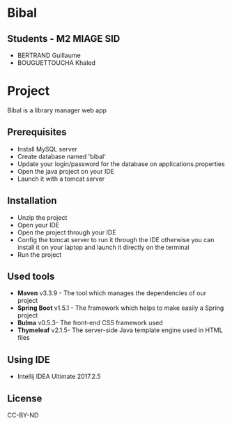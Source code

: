 # Bibal
## Students - M2 MIAGE SID
* BERTRAND Guillaume
* BOUGUETTOUCHA Khaled

# Project 
Bibal is a library manager web app

## Prerequisites
- Install MySQL server
- Create database named 'bibal'
- Update your login/password for the database on applications.properties
- Open the java project on your IDE
- Launch it with a tomcat server

## Installation
- Unzip the project
- Open your IDE
- Open the project through your IDE
- Config the tomcat server to run it through the IDE otherwise you can install it on your laptop and launch it directly on the terminal
- Run the project

## Used tools
* **Maven** v3.3.9 - The tool which manages the dependencies of our project
* **Spring Boot** v1.5.1 - The framework which helps to make easily a Spring project
* **Bulma** v0.5.3- The front-end CSS framework used
* **Thymeleaf** v2.1.5- The server-side Java template engine used in HTML files

## Using IDE
- Intellij IDEA Ultimate 2017.2.5

## License

CC-BY-ND
